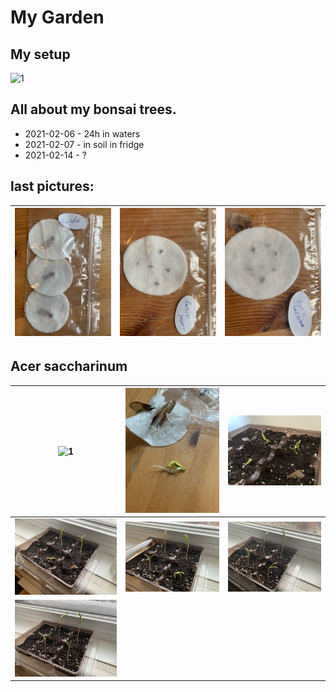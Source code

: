# My Garden

## My setup

![1](/imgs/setup/cat_box_14pot_setup.jpg)

## All about my bonsai trees.

- 2021-02-06 - 24h in waters
- 2021-02-07 - in soil in fridge
- 2021-02-14 - ?

## last pictures:

| ![acer-palmatum-2021-02-07](/imgs/acer-palmatum-2021-02-07.jpg) | ![larix-kaempferi-2021-02-07](/imgs/larix-kaempferi-2021-02-07.jpg) | ![larix-laricina-2021-02-07](/imgs/larix-laricina-2021-02-07.jpg) |
| --- | --- | --- |

## Acer saccharinum

| ![1](/imgs/acer/acer_seed_20210207.jpg) | ![2](/imgs/acer/acer_sprout_20210219.jpg) | ![3](/imgs/acer/acer_20210221.jpg) |
| --- | --- | --- |
| ![4](/imgs/acer/acer_20210222.jpg) | ![5](/imgs/acer/acer_20210223.jpg) | ![6](/imgs/acer/acer_20210224.jpg) |
| ![7](/imgs/acer/acer_20210225.jpg) |  |  |
